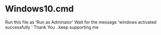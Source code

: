 # Windows10.cmd
Run this file as 'Run as Adminator'
Wait for the message 'windows activated successfully '
Thank You ..keep supporting me 
